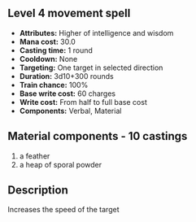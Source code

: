 ## Level 4 movement spell

- **Attributes:** Higher of intelligence and wisdom
- **Mana cost:** 30.0
- **Casting time:** 1 round
- **Cooldown:** None
- **Targeting:** One target in selected direction
- **Duration:** 3d10+300 rounds
- **Train chance:** 100%
- **Base write cost:** 60 charges
- **Write cost:** From half to full base cost
- **Components:** Verbal, Material

## Material components - 10 castings

1. a feather
2. a heap of sporal powder

## Description

Increases the speed of the target
